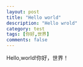```yaml
---
layout: post
title: "Hello world"
description: "Hello wrold"
category: test
tags: [你好,世界]
comments: false
---
```


Hello,world!你好，世界！
